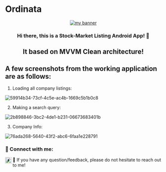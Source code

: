 # Ordinata
<p align="center">
  <a href="#" target="_blank" rel="noreferrer"><img src="https://user-images.githubusercontent.com/75166805/181349712-53fe5c5e-a615-43ce-a78c-ff10760e940f.jpg" alt="my banner"></a>
</p>

<h3 align="center">
Hi there, this is a Stock-Market Listing Android App! 👋
</h3>

<h2 align="center">
It based on MVVM Clean architecture!
</h2> 






<h2 align="left">
A few screenshots from the working application are as follows:
</h2>

1. Loading all company listings:

![59914b34-73cf-4c5e-ac4b-1669c5b1b0c8](https://user-images.githubusercontent.com/75166805/181349085-337af9d9-b8d8-4dda-8f08-6cb9ad13147a.jpg)

2. Making a search query:

![2b898846-3bc2-4de1-b231-06673683401b](https://user-images.githubusercontent.com/75166805/181349213-d9a01ec8-4fb3-4a70-b14e-271f6b64ae57.jpg)

3. Company Info:

![76ada268-5640-43f2-abc6-6faa1e228791](https://user-images.githubusercontent.com/75166805/181349418-514f263a-7471-4713-bb3f-af6f373fad1e.jpg)


### 🤝 Connect with me:

<a href="https://www.linkedin.com/in/shagil-islam-184b61aa/"><img align="left" src="https://raw.githubusercontent.com/yushi1007/yushi1007/main/images/linkedin.svg" alt="Yu Shi | LinkedIn" width="21px"/></a>

- 💬 If you have any question/feedback, please do not hesitate to reach out to me!

